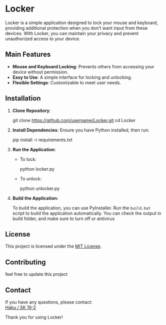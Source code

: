Locker
======

Locker is a simple application designed to lock your mouse and keyboard, providing additional protection when you don’t want input from these devices. With Locker, you can maintain your privacy and prevent unauthorized access to your device.

Main Features
-------------

*   **Mouse and Keyboard Locking**: Prevents others from accessing your device without permission.
*   **Easy to Use**: A simple interface for locking and unlocking.
*   **Flexible Settings**: Customizable to meet user needs.

Installation
------------

1.  **Clone Repository**:
    
    git clone https://github.com/username/Locker.git
    cd Locker
                
    
2.  **Install Dependencies**: Ensure you have Python installed, then run:
    
    pip install -r requirements.txt
                
    
3.  **Run the Application**:
    *   To lock:
        
        python locker.py
                            
        
    *   To unlock:
        
        python unlocker.py
                            
        
4.  **Build the Application**:
    
    To build the application, you can use PyInstaller. Run the `build.bat` script to build the application automatically. You can check the output in build folder, and make sure to turn off ur antivirus
    

License
-------

This project is licensed under the [MIT License](LICENSE.txt).

Contributing
------------

feel free to update this project

Contact
-------

If you have any questions, please contact:  
[Haku / SK 19-2](mailto:sandyka.bala@binus.edu)

Thank you for using Locker!